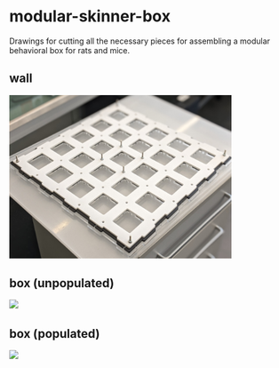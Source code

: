 # modular-skinner-box
Drawings for cutting all the necessary pieces for assembling a modular behavioral box for rats and mice.

## wall
<img src = "media/photos/wall.jpg" width="400">

## box (unpopulated)
<img src = "media/photos/unpopulated.jpg" width="400">

## box (populated)
<img src = "media/photos/populated.jpg" width="400">
